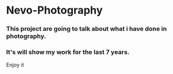 # Nevo-Photography
### This project are going to talk about what i have done in photography.
### It's will show my work for the last 7 years.
Enjoy it
